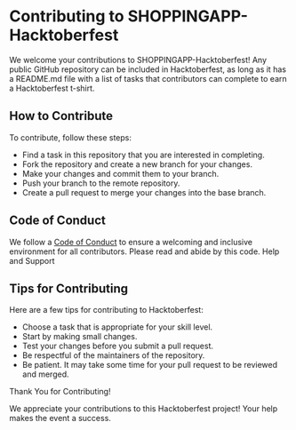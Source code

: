 # Contributing to SHOPPINGAPP-Hacktoberfest

We welcome your contributions to SHOPPINGAPP-Hacktoberfest! Any public GitHub repository can be included in Hacktoberfest, as long as it has a README.md file with a list of tasks that contributors can complete to earn a Hacktoberfest t-shirt.


## How to Contribute

To contribute, follow these steps:

   + Find a task in this repository that you are interested in completing.
   + Fork the repository and create a new branch for your changes.
   + Make your changes and commit them to your branch.
   + Push your branch to the remote repository.
   + Create a pull request to merge your changes into the base branch.

## Code of Conduct

We follow a [Code of Conduct](docs/CODE_OF_CONDUCT.md) to ensure a welcoming and inclusive environment for all contributors. Please read and abide by this code. Help and Support


## Tips for Contributing

Here are a few tips for contributing to Hacktoberfest:

   * Choose a task that is appropriate for your skill level.
   * Start by making small changes.
   * Test your changes before you submit a pull request.
   * Be respectful of the maintainers of the repository.
   * Be patient. It may take some time for your pull request to be reviewed and merged.

Thank You for Contributing!

We appreciate your contributions to this Hacktoberfest project! Your help makes the event a success.
